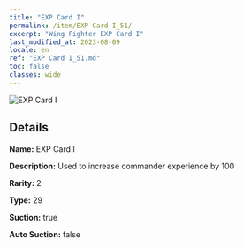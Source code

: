 ```yaml
---
title: "EXP Card I"
permalink: /item/EXP Card I_51/
excerpt: "Wing Fighter EXP Card I"
last_modified_at: 2023-08-09
locale: en
ref: "EXP Card I_51.md"
toc: false
classes: wide
---
```



 ![EXP Card I](/images/item/EXP_Card_I_p.png)



## Details

 **Name:** EXP Card I 

 **Description:** Used to increase commander experience by 100

 **Rarity:** 2 

 **Type:** 29 

 **Suction:** true 

 **Auto Suction:** false 


